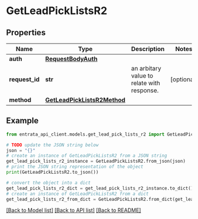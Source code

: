 # GetLeadPickListsR2


## Properties

Name | Type | Description | Notes
------------ | ------------- | ------------- | -------------
**auth** | [**RequestBodyAuth**](RequestBodyAuth.md) |  | 
**request_id** | **str** | an arbitary value to relate with response. | [optional] 
**method** | [**GetLeadPickListsR2Method**](GetLeadPickListsR2Method.md) |  | 

## Example

```python
from entrata_api_client.models.get_lead_pick_lists_r2 import GetLeadPickListsR2

# TODO update the JSON string below
json = "{}"
# create an instance of GetLeadPickListsR2 from a JSON string
get_lead_pick_lists_r2_instance = GetLeadPickListsR2.from_json(json)
# print the JSON string representation of the object
print(GetLeadPickListsR2.to_json())

# convert the object into a dict
get_lead_pick_lists_r2_dict = get_lead_pick_lists_r2_instance.to_dict()
# create an instance of GetLeadPickListsR2 from a dict
get_lead_pick_lists_r2_from_dict = GetLeadPickListsR2.from_dict(get_lead_pick_lists_r2_dict)
```
[[Back to Model list]](../README.md#documentation-for-models) [[Back to API list]](../README.md#documentation-for-api-endpoints) [[Back to README]](../README.md)


